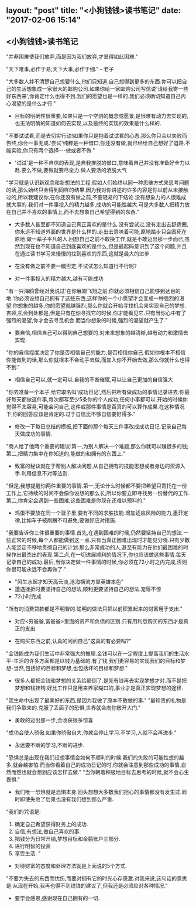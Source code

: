 layout: "post"
title: "<小狗钱钱>读书笔记"
date: "2017-02-06 15:14"
---
## <小狗钱钱>读书笔记

"并非困难使我们放弃,而是因为我们放弃,才显得如此困难."

"天下难事,必作于易;天下大事,必作于细." - 老子

"大多数人并不清楚自己想要什么,他们只知道,自己想得到更多的东西.你可以把自己的生活想象成一家很大的邮购公司.如果你给一家邮购公司写信说'请给我寄一些好东西来',你肯定什么也得不到.我们的愿望也是一样的.我们必须确切知道自己内心渴望的是什么才行."

- 目标的明确性很重要,如果只是一个空洞的概念或愿景,是很难有动力去实现的,也无法明确的知道如何去实现,以及最终的实现的效果是什么样的.

"不要试试看,而是去切实行动!如果你只是抱着试试看的心态,那么你只会以失败而告终,你会一事无成.'尝试'纯粹是一种借口,你还没有做,就已经给自己想好了退路.不能实验,你只有两个选择---做或者不做."

- '试试'是一种不自信的表现,是自我推脱的借口,意味着自己并没有准备好全力以赴.要么不做,要做就要尽全力.做人要活的洒脱大气

"学习就是认识新观念和新想法的工程.假如人们始终以同一种思维方式来思考问题的话,那么始终只会得到同样的结果.因为我对你讲述的许多内容是你以前从未接触过的,所以我建议你,在你还没有做之前,不要轻易的下结论.没有想象力的人很难成就大事的.我们对一件事投入的精力越多,成功的可能性越大.可是大多数人把精力放在自己并不喜欢的事情上,而不去想象自己希望得到的东西."

- 大多数人甚至都不知道自己真正喜欢的是什么.没有尝试过,没有走出去舒适圈,你永远不知道外面的世界是什么样的.走出去意味着可能,原地踏步只会困死在原地.做一辈子平凡的人.回想自己之前不敢换工作,就是不敢迈出那一步而已,虽然到现在也不知道自己到底喜欢的是什么,但是最起码意识到了这个问题,并且在通过读书学习来慢慢的找到喜欢的东西,这就是最大的进步.

- 在没有做之前不要一概否定,不试试怎么知道行不行呢?

- 对一件事投入的精力越大,越有可能成功

"有一只海鸥曾经对我说过'在你展翅飞翔之前,你就必须相信自己能够到达目的地.'你必须设想自己拥有了这些东西,这样你的一个小愿望才会变成一种强烈的渴望.你想象的越多,你的愿望就越强烈,那么你就会开始寻找机会来实现自己的梦想.吉娅,机会到处都是,但是只有在你寻找它的时候,你才能看见它.只有当你心中有了强烈的渴望,你才会去寻觅机会.而当你想象的时候,强烈的渴望就产生了."

- 要自信,相信自己可以得到自己想要的.对未来想象的越清晰,越有动力和激情去实现.

"你的自信程度决定了你是否相信自己的能力,是否相信你自己.假如你根本不相信你能做到的话,那么你就根本不会动手去做,而加入你不开始去做,那么你就什么也得不到."

- 相信自己可以,就一定可以.自我的不断催眠,可以让自己更加的自信强大

"你去准备一个本子,给它取名叫'成功日记',然后把所有做成功的事情记录进去.你最好每天都做这件事,每次都写至少5条你的个人成功,任何小事都可以.开始的时候你觉得不太容易,可能会问自己,这件或那件事情是否真的可以算作成果.在这种情况下,你的回答应该是肯定的.过于自信比不够自信要好得多."

- 修改一下每日总结的模板,把下面的那个每天三件事改成成功日记.记录自己每天做成功的事情.

"商人给了他两个重要的建议:第一,为别人解决一个难题,那么你就可以赚很多的钱;第二,把精力集中在你知道的,能做的和拥有的东西上."

- 致富的秘诀就在于帮别人解决问题,从自己拥有的技能思想或者身边的资源入手.利用信息不对等法则.

"但是,我想提醒你两件重要的事情.第一,无论什么时候都不要把希望只寄托在一份工作上,它持续的时间不会像你设想的那么长,所以你要立即寻找另一份替代的工作.第二,你肯定会遇到一些困难,这些困难是你现在还难以预料的."

- 鸡蛋不要放在同一个篮子里,要有不同的求胜技能.增加适应风险的能力,墨菲定律,比如车子被剐蹭不可避免,要做好应对措施.

"我要告诉你三件很重要的事情.首先,在遇到困难的时候,仍然要坚持自己的想法.一些正常的时候,每个人都能做到这一点.只有当真正困难出现时才能见分晓.只有少数人能坚定不移地贯彻自己的计划.那么非常成功的人,甚至有能力在他们最困难的时候作出最杰出的表现.第二点,在一切进展顺利的情况下,你也应该做这些事情.每天记录自己的成功.最后,当你决定做一件事情的时候,你必须在72小时之内完成,否则你很可能永远不会再做了."

- "风生水起才知天高云淡,沧海横流方显英雄本色"
- 遭遇挫折时要坚持自己的想法,顺利更要坚持自己的想法.宠辱不惊
- 72小时完成

"所有的消费贷款都是不明智的.聪明的做法只把以前积累起来的财富用于支出."

- 对应<穷爸爸,富爸爸>里面的资产和负债的区别.只有用利息购买的东西才是真正的支出.

- 在购买东西之前,认真的问问自己"这真的有必要吗?"

"金钱能成为我们生活中非常强大的推理.金钱可以在一定程度上提高我们的生活水平-生活的许多方面都是以钱为基础的.有了钱,我们更容易的实现我们的目标和梦想-当然,包括好的目标和梦想,也包括坏的目标和梦想."

- 很多人都把金钱和梦想的关系给颠倒了.是先有钱再去实现梦想才对.而不是把梦想和钱挂钩.好比工作只是用来养家糊口的,事业才是真正实现梦想的途径.

"我生命中出现了最美好的东西,是因为我做了原本不敢做的事."
"最珍贵的礼物是我们争取来的.克服了丢面子的恐惧,世界就会向你敞开大门."

- 勇敢的迈出那一步,会收获很多惊喜

"成功会使人骄傲.如果你骄傲自大,你就会停止学习.不学习,人就不会再进步."

- 永远要不断的学习,不断的进步.

"恐惧总是出现在我们设想事情会如何不顺利的时候.我们的失败的可能性想的越多,就会越害怕.而当你看着自己的成功日记的时,你就会注意到那些成功的事情,自然而然也就会想到应该怎样去做."
"当你朝着积极地目标去思考的时候,就不会心生畏惧."

- 我们唯一恐惧就是恐惧本身.回头想想大多数我们担心的事情都没有发生过.同时即使失败了后果也没有我们想到那么严重.

"我们的咒语是:
1. 确定自己希望获得财务上的成功.
2. 自信,有想法,做自己喜欢的事.
3. 把钱分为日常开销,梦想目标和金鹅账户三部分.
4. 进行明智的投资
5. 享受生活.
"

- 对待财富的态度和处理方法就是上面说的5个方式.

"不要为失去的东西而忧伤,而要对拥有它的时光心存感激.对我来说,这句话的意思是:从现在开始,我再也得不到钱钱的建议了,但我还是必须应对各种情况."

- 要学会感恩,感谢现在自己拥有的一切.
